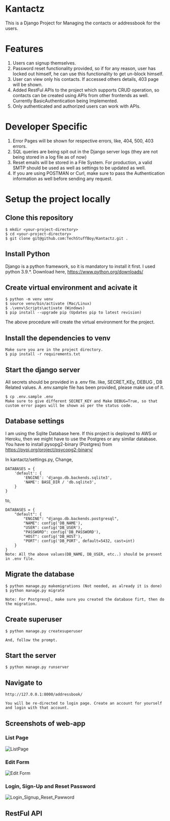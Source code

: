 # Kantactz
This is a Django Project for Managing the contacts or addressbook for the users.

# Features
1. Users can signup themselves. 
2. Password reset functionality provided, so if for any reason, user has locked out himself, he can use this functionality to get un-block himself.
3. User can view only his contacts. If accessed others details, 403 page will be shown.
4. Added RestFul APIs to the project which supports CRUD operation, so contacts can be created using APIs from other frontends as well. Currently BasicAuthentication being Implemented.
5. Only authenticated and authorized users can work with APIs. 

# Developer Specific 
1. Error Pages will be shown for respective errors, like, 404, 500, 403 errors.
2. SQL queries are being spit out in the Django server logs (they are not being stored in a log file as of now)
3. Reset emails will be stored in a File System. For production, a valid SMTP should be used as well as settings to be updated as well.
4. If you are using POSTMAN or Curl, make sure to pass the Authentication information as well before sending any request.

# Setup the project locally
## Clone this repository
```
$ mkdir <your-project-directory>
$ cd <your-project-directory>
$ git clone git@github.com:TechStuffBoy/Kantactz.git .
```
## Install Python
Django is a python framework, so it is mandatory to install it first. I used python 3.9.*.
Download here, https://www.python.org/downloads/
## Create virtual environment and acivate it
```
$ python -m venv venv
$ source venv/bin/activate (Mac/Linux)
$ .\venv\Scripts\activate (Windows)
$ pip install --upgrade pip (Updates pip to latest revision)
```
The above procedure will create the virtual environment for the project.
## Install the dependencies to venv
```
Make sure you are in the project directory.
$ pip install -r requirements.txt
```
## Start the django server
All secrets should be provided in a .env file. like, SECRET_KEy, DEBUG , DB Related values. A .env.sample file has been provided, please make use of it.
```
$ cp .env.sample .env
Make sure to give different SECRET_KEY and Make DEBUG=True, so that custom error pages will be shown as per the status code.
```
## Database settings
I am using the Sqlite Database here. If this project is deployed to AWS or Heroku, then we might have to use the Postgres or any similar database. You have to install pysopg2-binary (Postgres) from https://pypi.org/project/psycopg2-binary/

In kantactz/settings.py, Change, 
```
DATABASES = {
    'default': {
        'ENGINE': 'django.db.backends.sqlite3',
        'NAME': BASE_DIR / 'db.sqlite3',
    }
}
``` 
to,
```
DATABASES = {
    "default": {
        "ENGINE": "django.db.backends.postgresql",
        "NAME": config('DB_NAME'),
        "USER": config('DB_USER'),
        "PASSWORD": config('DB_PASSWORD'),
        "HOST": config('DB_HOST'),
        "PORT": config('DB_PORT', default=5432, cast=int)
    }
}
Note: All the above values(DB_NAME, DB_USER, etc..) should be present in .env file.
```
## Migrate the database
```
$ python manage.py makemigrations (Not needed, as already it is done)
$ python manage.py migrate

Note: For Postgresql, make sure you created the database firt, then do the migration.
```

## Create superuser
```
$ python manage.py createsuperuser

And, follow the prompt.
```

## Start the server
```
$ python manage.py runserver
```

## Navigate to
```
http://127.0.0.1:8000/addressbook/

You will be re-directed to login page. Create an account for yourself and login with that account.
```

## Screenshots of web-app
### List Page
![ListPage](https://user-images.githubusercontent.com/17155643/179344013-f29c2b9e-2a34-4e6b-be79-e647577cee11.png)

### Edit Form
![Edit Form](https://user-images.githubusercontent.com/17155643/179344179-fab1e44e-fc2f-47f1-8276-d6801f25e0ef.png)

### Login, Sign-Up and Reset Password
![Login_Signup_Reset_Pawword](https://user-images.githubusercontent.com/17155643/179344300-1e66db92-1784-4cfd-bb25-cba2c62232e1.png)


## RestFul API



